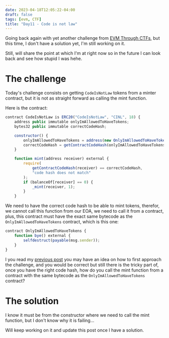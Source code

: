 ```yaml
---
date: 2023-04-18T12:05:22-04:00
draft: false
tags: [evm, CTF]
title: "Day11 - Code is not law"
---
```


Going back again with yet another challenge from [EVM Through CTFs](https://www.evmthroughctfs.com/), but this time, I don't have a solution yet, I'm still working on it.

Still, will share the point at which I'm at right now so in the future I can look back and see how stupid I was hehe.

# The challenge

Today's challenge consists on getting `CodeIsNotLaw` tokens from a minter contract, but it is not as straight forward as calling the mint function.

Here is the contract:

```javascript
contract CodeIsNotLaw is ERC20("CodeIsNotLaw", "CINL", 18) {
    address public immutable onlyImAllowedToHaveTokens;
    bytes32 public immutable correctCodeHash;

    constructor() {
        onlyImAllowedToHaveTokens = address(new OnlyImAllowedToHaveTokens());
        correctCodeHash = getContractCodeHash(onlyImAllowedToHaveTokens);
    }

    function mint(address receiver) external {
        require(
            getContractCodeHash(receiver) == correctCodeHash,
            "code hash does not match"
        );
        if (balanceOf[receiver] == 0) {
            _mint(receiver, 1);
        }
    }
```

We need to have the correct code hash to be able to mint tokens, therefor, we cannot call this function from our EOA, we need to call it from a contract, plus, this contract must have the exact same bytecode as the `OnlyImAllowedToHaveTokens` contract, which is this one:

```javascript
contract OnlyImAllowedToHaveTokens {
    function bye() external {
        selfdestruct(payable(msg.sender));
    }
}
```

I you read my [previous post](https://blog.mariodev.xyz/day10/) you may have an idea on how to first approach the challenge, and you would be correct but still there is the tricky part of, once you have the right code hash, how do you call the mint function from a contract with the same bytecode as the `OnlyImAllowedToHaveTokens` contract?

# The solution

I know it must be from the constructor where we need to call the mint function, but I don't know why it is failing...

Will keep working on it and update this post once I have a solution.